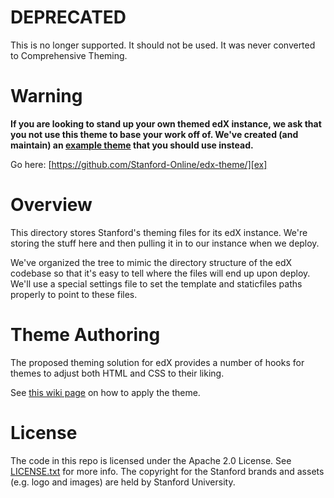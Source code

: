 DEPRECATED
==========

This is no longer supported.
It should not be used.
It was never converted to Comprehensive Theming.


Warning
========

**If you are looking to stand up your own themed edX instance, we
ask that you not use this theme to base your work off of.  We've
created (and maintain) an [example theme][ex] that you should use
instead.**

Go here: [https://github.com/Stanford-Online/edx-theme/][ex]

  [ex]: https://github.com/Stanford-Online/edx-theme/



Overview
========

This directory stores Stanford's theming files for its edX instance.
We're storing the stuff here and then pulling it in to our instance
when we deploy.

We've organized the tree to mimic the directory structure of the edX
codebase so that it's easy to tell where the files will end up upon
deploy. We'll use a special settings file to set the template and
staticfiles paths properly to point to these files.

Theme Authoring
===============

The proposed theming solution for edX provides a number of hooks for
themes to adjust both HTML and CSS to their liking.

See [this wiki page](https://github.com/edx/edx-platform/wiki/Stanford-Theming) on how to apply the theme.

License
=======

The code in this repo is licensed under the Apache 2.0 License.
See [LICENSE.txt](LICENSE.txt) for more info.  The copyright for the
Stanford brands and assets (e.g. logo and images) are held by Stanford
University.
